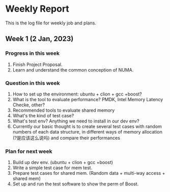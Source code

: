 # Weekly Report

This is the log file for weekly job and plans.

## Week 1 (2 Jan, 2023)

### Progress in this week

1. Finish Project Proposal.
2. Learn and understand the common conception of NUMA.

### Question in this week

1. How to set up the environment: ubuntu + clion + gcc +boost?
2. What is the tool to evaluate performance? PMDK, Intel Memory Latency Checke, other?
3. Recommended tools to evaluate shared memory
4. What's the kind of test case?
5. What's test env? Anything we need to install in our dev env?
6. Currently our basic thought is to create several test cases with random numbers of each data structure, in different ways of memory allocation (?是应该这么说吗) and compare their performances

### Plan for next week

1. Build up dev env. (ubuntu + clion + gcc +boost)
2. Write a simple test case for mem test.
3. Prepare test cases for shared mem. (Random data + multi-way access + shared mem)
4. Set up and run the test software to show the perm of Boost.
